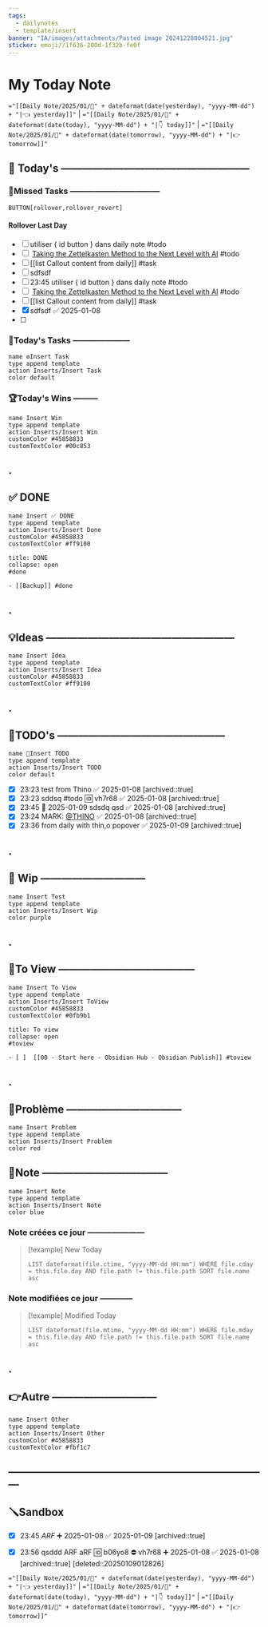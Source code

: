 ```yaml
---
tags:
  - dailynotes
  - template/insert
banner: "IA/images/attachments/Pasted image 20241228004521.jpg"
sticker: emoji//1f636-200d-1f32b-fe0f
---
```

# My Today Note
`="[[Daily Note/2025/01/📒" + dateformat(date(yesterday), "yyyy-MM-dd") + "|👈 yesterday]]"` | `="[[Daily Note/2025/01/📒" + dateformat(date(today), "yyyy-MM-dd") + "|👇 today]]"` | `="[[Daily Note/2025/01/📒" + dateformat(date(tomorrow), "yyyy-MM-dd") + "|👉 tomorrow]]"`

## 📅 Today's ——————————————————

### 🥷Missed Tasks ———————————

`BUTTON[rollover,rollover_revert]`
#### Rollover Last Day
- [ ] utiliser { id button } dans daily note  #todo 
- [ ]  [Taking the Zettelkasten Method to the Next Level with AI](https://www.jasongilbertson.com/taking-the-zettelkasten-method-to-the-next-level-with-ai-in-obsidian/) #todo 
- [ ] [[list Callout content from daily]] #task  
- [ ] sdfsdf 
- [ ] 23:45 utiliser { id button } dans daily note  #todo 
- [ ]  [Taking the Zettelkasten Method to the Next Level with AI](https://www.jasongilbertson.com/taking-the-zettelkasten-method-to-the-next-level-with-ai-in-obsidian/) #todo 
- [ ] [[list Callout content from daily]] #task  
- [x] sdfsdf ✅ 2025-01-08
- [ ] 

### 🚀Today's Tasks ———————

```button
name ⚙️Insert Task
type append template
action Inserts/Insert Task
color default
```

### 🏆Today's Wins ———

```button
name Insert Win
type append template
action Inserts/Insert Win
customColor #45858833
customTextColor #00c853
```

## .
## ✅ DONE 

```button
name Insert ✅ DONE
type append template
action Inserts/Insert Done
customColor #45858833
customTextColor #ff9100
```

```ad-success
title: DONE
collapse: open
#done 

- [[Backup]] #done
```

## .
## 💡Ideas ——————————————————

```button
name Insert Idea
type append template
action Inserts/Insert Idea
customColor #45858833
customTextColor #ff9100
```

## .
## 📎TODO's ————————————————

```button
name 📎Insert TODO
type append template
action Inserts/Insert TODO
color default
```
- [x] 23:23 test from Thino ✅ 2025-01-08
	[archived::true]
- [x] 23:23  sddsq #todo 🆔 vh7r68 ✅ 2025-01-08
	[archived::true]
- [x] 23:45 📅 2025-01-09  sdsdq  qsd ✅ 2025-01-08
 [archived::true]
- [x] 23:24 MARK: [@THINO](2025010823230079) ✅ 2025-01-08
	[archived::true]
- [x] 23:36 from daily with thin,o popover ✅ 2025-01-09
	[archived::true]

## .
## 🚧 Wip ——————————

```button
name Insert Test
type append template
action Inserts/Insert Wip
color purple
```

## .
## 👀To View —————————————

```button
name Insert To View
type append template
action Inserts/Insert ToView
customColor #45858833
customTextColor #0fb9b1
```

````ad-hint
title: To view
collapse: open
#toview 

- [ ]  [[00 - Start here - Obsidian Hub - Obsidian Publish]] #toview 
````


## .
## 🚨Problème ———————————

```button
name Insert Problem
type append template
action Inserts/Insert Problem
color red
```



## 📝Note ————————————

```button
name Insert Note
type append template
action Inserts/Insert Note
color blue
```

### Note créées ce jour ———————
> [!example] New Today
> ```dataview
> LIST dateformat(file.ctime, "yyyy-MM-dd HH:mm") WHERE file.cday = this.file.day AND file.path != this.file.path SORT file.name asc
> ```
> 
### Note modifiées ce jour ————
> [!example] Modified Today
> ```dataview 
> LIST dateformat(file.mtime, "yyyy-MM-dd HH:mm") WHERE file.mday = this.file.day AND file.path != this.file.path SORT file.name asc
> ```
> 

## .
## 👉Autre ——————————

```button
name Insert Other
type append template
action Inserts/Insert Other
customColor #45858833
customTextColor #fbf1c7
```


## —————————————————————————
## 🪛Sandbox 
- [x] 23:45   *ARF* ➕ 2025-01-08 ✅ 2025-01-09
 [archived::true]
- [x] 23:56 qsddd ARF aRF 🆔 b06yo8 ⛔ vh7r68 ➕ 2025-01-08 ✅ 2025-01-08
	[archived::true] [deleted::20250109012826]


`="[[Daily Note/2025/01/📒" + dateformat(date(yesterday), "yyyy-MM-dd") + "|👈 yesterday]]"` | `="[[Daily Note/2025/01/📒" + dateformat(date(today), "yyyy-MM-dd") + "|👇 today]]"` | `="[[Daily Note/2025/01/📒" + dateformat(date(tomorrow), "yyyy-MM-dd") + "|👉 tomorrow]]"`
